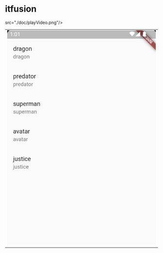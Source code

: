 # itfusion
<table>
    <tr>
        <td><img src="./doc/videoList.png"/></td>
        <img<td> src="./doc/playVideo.png"/></td>
    </tr>
</table>


